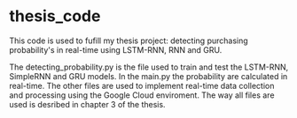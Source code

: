 # thesis_code
This code is used to fufill my thesis project: detecting purchasing probability's in real-time using LSTM-RNN, RNN and GRU.

The detecting_probability.py is the file used to train and test the LSTM-RNN, SimpleRNN and GRU models. In the main.py the probability are calculated in real-time. The other files are used to implement real-time data collection and processing using the Google Cloud enviroment. The way all files are used is desribed in chapter 3 of the thesis. 
